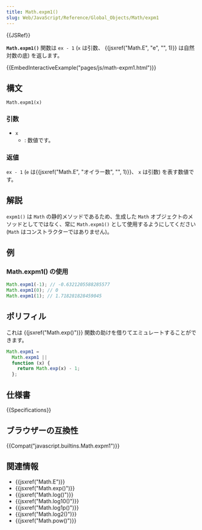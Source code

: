 ```yaml
---
title: Math.expm1()
slug: Web/JavaScript/Reference/Global_Objects/Math/expm1
---
```


{{JSRef}}

**`Math.expm1()`** 関数は `ex - 1` (`x` は引数、 {{jsxref("Math.E", "e", "", 1)}} は自然対数の底) を返します。

{{EmbedInteractiveExample("pages/js/math-expm1.html")}}

## 構文

```
Math.expm1(x)
```

### 引数

- `x`
  - : 数値です。

### 返値

`ex - 1` (`e` は{{jsxref("Math.E", "オイラー数", "", 1)}}、 `x` は引数) を表す数値です。

## 解説

`expm1()` は `Math` の静的メソッドであるため、生成した `Math` オブジェクトのメソッドとしてではなく、常に `Math.expm1()` として使用するようにしてください (`Math` はコンストラクターではありません)。

## 例

### Math.expm1() の使用

```js
Math.expm1(-1); // -0.6321205588285577
Math.expm1(0); // 0
Math.expm1(1); // 1.718281828459045
```

## ポリフィル

これは {{jsxref("Math.exp()")}} 関数の助けを借りてエミュレートすることができます。

```js
Math.expm1 =
  Math.expm1 ||
  function (x) {
    return Math.exp(x) - 1;
  };
```

## 仕様書

{{Specifications}}

## ブラウザーの互換性

{{Compat("javascript.builtins.Math.expm1")}}

## 関連情報

- {{jsxref("Math.E")}}
- {{jsxref("Math.exp()")}}
- {{jsxref("Math.log()")}}
- {{jsxref("Math.log10()")}}
- {{jsxref("Math.log1p()")}}
- {{jsxref("Math.log2()")}}
- {{jsxref("Math.pow()")}}
